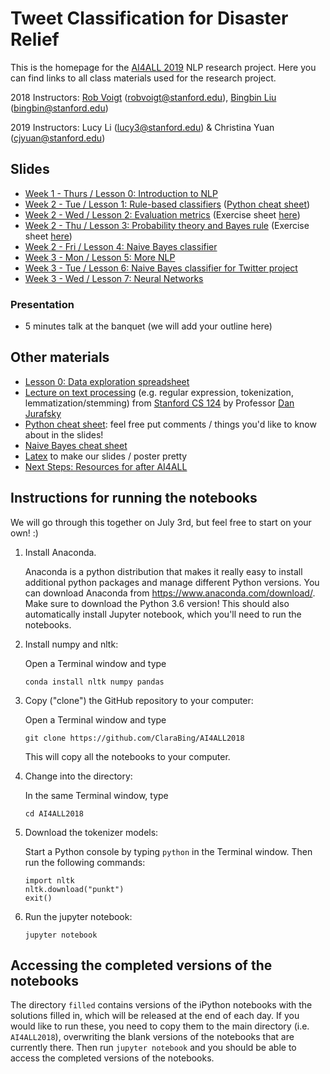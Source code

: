 # Tweet Classification for Disaster Relief

This is the homepage for the [AI4ALL 2019](http://ai4all.stanford.edu/) NLP research project. 
Here you can find links to all class materials used for the research project.

2018 Instructors: [Rob Voigt](https://nlp.stanford.edu/robvoigt/) (robvoigt@stanford.edu), [Bingbin Liu](https://www.linkedin.com/in/bingbinliu/) (bingbin@stanford.edu)

2019 Instructors: Lucy Li (lucy3@stanford.edu) & Christina Yuan (cjyuan@stanford.edu)

## Slides
* [Week 1 - Thurs / Lesson 0: Introduction to NLP](https://docs.google.com/presentation/d/1S4bf1l4-g4BKkWFPutNyqi2YKJMoieTJHRfTTvB3edk/edit?usp=sharing)
* [Week 2 - Tue / Lesson 1: Rule-based classifiers](https://docs.google.com/presentation/d/1j1WkNvZBv5ularvSoY8r5doCL53Y4hdcIW8Y82afajE/edit?usp=sharing) ([Python cheat sheet](https://docs.google.com/presentation/d/1ToMvqhFXC9XJgsqqSDhzhaIaSqWxnYAdp5sDYrfmj-I/edit?usp=sharing))
* [Week 2 - Wed / Lesson 2: Evaluation metrics](https://docs.google.com/presentation/d/16a3Lf7Mp-_3UjEB_cmFlofRBbE2ONFm1BJkuzOgeRx0/edit?usp=sharing) (Exercise sheet [here](https://docs.google.com/document/d/1IyynNr2hVJY8LOzFEBKRXNJ71usqfPQuR81lrFjEcPc/edit?usp=sharing))
* [Week 2 - Thu / Lesson 3: Probability theory and Bayes rule](https://docs.google.com/presentation/d/18h0QDt5jQGx74L0OMbqjL24sIt_ooMCeVI9pfaDan1Q/edit?usp=sharing) 
(Exercise sheet [here](https://docs.google.com/document/d/1u8pY6YicTEa3xZI6QxcPfrZ8A9mIJYxjA4iL6hpSB9c/edit?usp=sharing))
* [Week 2 - Fri / Lesson 4: Naive Bayes classifier](https://docs.google.com/presentation/d/10ucgKKkkEdG2OLIsDuRnQBGkeDIJTIayvxGl06E_mFg/edit?usp=sharing)
* [Week 3 - Mon / Lesson 5: More NLP](https://docs.google.com/presentation/d/1fWRKDyyQIqH5s98iB0_HrN90TlMbE-W1PHLGfHOUMYM/edit?usp=sharing)
* [Week 3 - Tue / Lesson 6: Naive Bayes classifier for Twitter project](https://docs.google.com/presentation/d/1q3KTSEHeq4btUdQ7d3rYVBeqgCb8KWKRvQrNebnNHws/edit?usp=sharing)
* [Week 3 - Wed / Lesson 7: Neural Networks](https://docs.google.com/presentation/d/1IalgO0s9w3-hwvMcm9ii9Vv9kJ3v5UHOUL95ZqG8O2c/edit?usp=sharing)

### Presentation
* 5 minutes talk at the banquet (we will add your outline here) 


## Other materials
* [Lesson 0: Data exploration spreadsheet](https://docs.google.com/spreadsheets/d/1EC83i5jhi5TjQTT4XN0v4CScZcie9WloASPGSEdJ2mY/edit?usp=sharing)
* [Lecture on text processing](https://web.stanford.edu/class/cs124/lec/textprocessingboth.pdf) (e.g. regular expression, tokenization, lemmatization/stemming) from [Stanford CS 124](http://web.stanford.edu/class/cs124/#schedule) by Professor [Dan Jurafsky](https://web.stanford.edu/~jurafsky/)
* [Python cheat sheet](https://docs.google.com/presentation/d/1ToMvqhFXC9XJgsqqSDhzhaIaSqWxnYAdp5sDYrfmj-I/edit?usp=sharing): feel free put comments / things you'd like to know about in the slides!
* [Naive Bayes cheat sheet](https://docs.google.com/document/d/1Z6WnbCQYtOsaoFAZc4VdXtCc9edGIlPBX9CulSwBVgo/edit)
* [Latex](http://latex2png.com/) to make our slides / poster pretty
* [Next Steps: Resources for after AI4ALL](https://docs.google.com/document/d/1_byDijN6Mc0Gk7phL5e5dmVuhyMkkZDNoEsXXvnfzPw/edit?usp=sharing)


## Instructions for running the notebooks
We will go through this together on July 3rd, but feel free to start on your own! :) 
1. Install Anaconda.
    
    Anaconda is a python distribution that makes it really easy to install additional python packages and manage different Python versions. You can download Anaconda from https://www.anaconda.com/download/. Make sure to download the Python 3.6 version! This should also automatically install Jupyter notebook, which you'll need to run the notebooks.

2. Install numpy and nltk:
    
    Open a Terminal window and type 
    
    ```
    conda install nltk numpy pandas
    ```

3. Copy ("clone") the GitHub repository to your computer:

    Open a Terminal window and type 
    
    ```
    git clone https://github.com/ClaraBing/AI4ALL2018
    ```
    
    This will copy all the notebooks to your computer.

4. Change into the directory:

   In the same Terminal window, type

   ```
   cd AI4ALL2018
   ```

5. Download the tokenizer models:

    Start a Python console by typing `python` in the Terminal window. Then run the following commands:

    ```
    import nltk
    nltk.download("punkt")
    exit()
    ```

6. Run the jupyter notebook:

    ```
    jupyter notebook
    ```

## Accessing the completed versions of the notebooks

The directory `filled` contains versions of the iPython notebooks with the solutions filled in, which will be released at the end of each day. If you would like to run these, you need to copy them to the main directory (i.e. `AI4ALL2018`), overwriting the blank versions of the notebooks that are currently there. Then run `jupyter notebook` and you should be able to access the completed versions of the notebooks.
